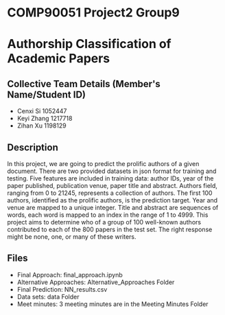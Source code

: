 # COMP90051 Project2 Group9
# Authorship Classification of Academic Papers

## Collective Team Details (Member's Name/Student ID)
- Cenxi Si 1052447
- Keyi Zhang 1217718
- Zihan Xu 1198129


## Description
In this project, we are going to predict the prolific authors of a given document. There are two provided datasets in json format for training and testing. Five features are included in training data: author IDs, year of the paper published, publication venue, paper title and abstract. Authors field, ranging from 0 to 21245, represents a collection of authors. The first 100 authors, identified as the prolific authors, is the prediction target. Year and venue are mapped to a unique integer. Title and abstract are sequences of words, each word is mapped to an index in the range of 1 to 4999. This project aims to determine who of a group of 100 well-known authors contributed to each of the 800 papers in the test set. The right response might be none, one, or many of these writers.


## Files
- Final Approach: final_approach.ipynb
- Alternative Approaches: Alternative_Approaches Folder
- Final Prediction: NN_results.csv
- Data sets: data Folder
- Meet minutes: 3 meeting minutes are in the Meeting Minutes Folder

